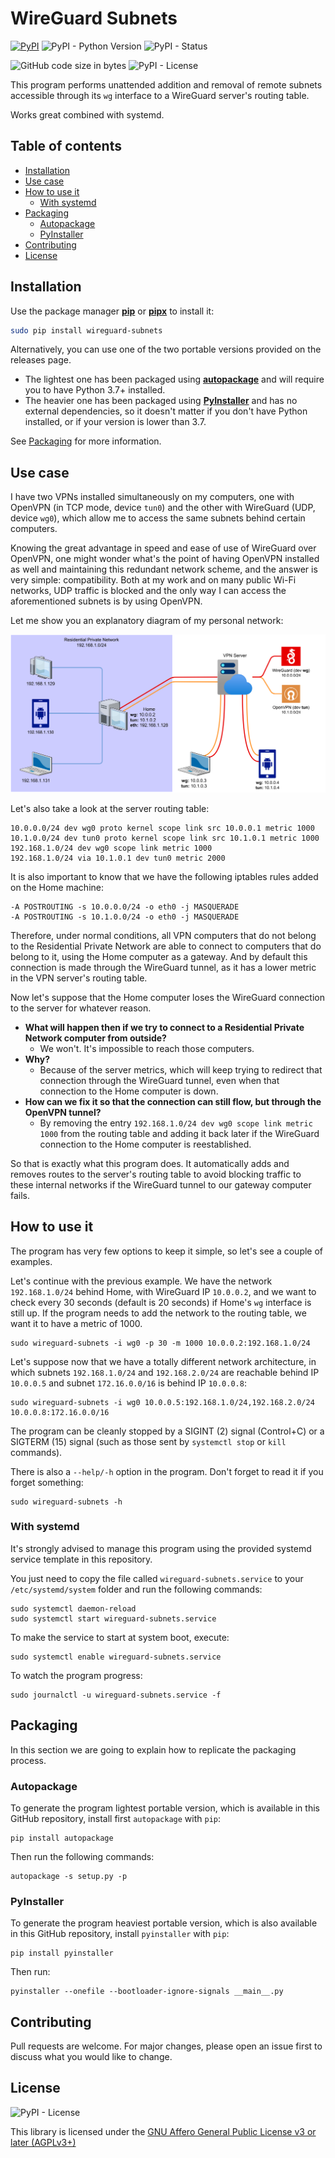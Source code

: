 # WireGuard Subnets

[![PyPI](https://img.shields.io/pypi/v/wireguard-subnets?label=latest)](https://pypi.org/project/wireguard-subnets/)
![PyPI - Python Version](https://img.shields.io/pypi/pyversions/wireguard-subnets)
![PyPI - Status](https://img.shields.io/pypi/status/wireguard-subnets)

![GitHub code size in bytes](https://img.shields.io/github/languages/code-size/fernandoenzo/wireguard-subnets)
![PyPI - License](https://img.shields.io/pypi/l/wireguard-subnets)

This program performs unattended addition and removal of remote subnets accessible through its `wg` interface to a WireGuard server's routing table.

Works great combined with systemd.

## Table of contents

<!--ts-->

* [Installation](#installation)
* [Use case](#use-case)
* [How to use it](#how-to-use-it)
    * [With systemd](#with-systemd)
* [Packaging](#packaging)
    * [Autopackage](#autopackage)
    * [PyInstaller](#pyinstaller)
* [Contributing](#contributing)
* [License](#license)

<!--te-->

## Installation

Use the package manager [**pip**](https://pip.pypa.io/en/stable/) or [**pipx**](https://github.com/pypa/pipx) to install it:

```bash
sudo pip install wireguard-subnets
```

Alternatively, you can use one of the two portable versions provided on the releases page.

- The lightest one has been packaged using [**autopackage**](https://pypi.org/project/autopackage/) and will require you to have Python 3.7+ installed.
- The heavier one has been packaged using [**PyInstaller**](https://pyinstaller.org) and has no external dependencies, so it doesn't matter if you don't have Python installed, or if your version is
  lower than 3.7.

See [Packaging](#packaging) for more information.

## Use case

I have two VPNs installed simultaneously on my computers, one with OpenVPN (in TCP mode, device `tun0`) and the other with WireGuard (UDP, device `wg0`), which allow me to access the same subnets
behind certain computers.

Knowing the great advantage in speed and ease of use of WireGuard over OpenVPN, one might wonder what's the point of having OpenVPN installed as well and maintaining this redundant network scheme,
and the answer is very simple: compatibility. Both at my work and on many public Wi-Fi networks, UDP traffic is blocked and the only way I can access the aforementioned subnets is by using OpenVPN.

Let me show you an explanatory diagram of my personal network:

<img src="https://raw.githubusercontent.com/fernandoenzo/wireguard-subnets/master/assets/network-diagram.svg">

Let's also take a look at the server routing table:

```commandline
10.0.0.0/24 dev wg0 proto kernel scope link src 10.0.0.1 metric 1000
10.1.0.0/24 dev tun0 proto kernel scope link src 10.1.0.1 metric 1000
192.168.1.0/24 dev wg0 scope link metric 1000
192.168.1.0/24 via 10.1.0.1 dev tun0 metric 2000
```

It is also important to know that we have the following iptables rules added on the Home machine:

```commandline
-A POSTROUTING -s 10.0.0.0/24 -o eth0 -j MASQUERADE
-A POSTROUTING -s 10.1.0.0/24 -o eth0 -j MASQUERADE
```

Therefore, under normal conditions, all VPN computers that do not belong to the Residential Private Network are able to connect to computers that do belong to it, using the Home computer as a
gateway. And by default this connection is made through the WireGuard tunnel, as it has a lower metric in the VPN server's routing table.

Now let's suppose that the Home computer loses the WireGuard connection to the server for whatever reason.

- **What will happen then if we try to connect to a Residential Private Network computer from outside?**
    - We won't. It's impossible to reach those computers.
- **Why?**
    - Because of the server metrics, which will keep trying to redirect that connection through the WireGuard tunnel, even when that connection to the Home computer is down.
- **How can we fix it so that the connection can still flow, but through the OpenVPN tunnel?**
    - By removing the entry `192.168.1.0/24 dev wg0 scope link metric 1000` from the routing table and adding it back later if the WireGuard connection to the Home computer is reestablished.

So that is exactly what this program does. It automatically adds and removes routes to the server's routing table to avoid blocking traffic to these internal networks if the WireGuard tunnel to
our gateway computer fails.

## How to use it

The program has very few options to keep it simple, so let's see a couple of examples.

Let's continue with the previous example. We have the network `192.168.1.0/24` behind Home, with WireGuard IP `10.0.0.2`, and we want to check every 30 seconds (default is 20 seconds) if Home's
`wg` interface is still up. If the program needs to add the network to the routing table, we want it to have a metric of 1000.

```commandline
sudo wireguard-subnets -i wg0 -p 30 -m 1000 10.0.0.2:192.168.1.0/24
```

Let's suppose now that we have a totally different network architecture, in which subnets `192.168.1.0/24` and `192.168.2.0/24` are reachable behind IP `10.0.0.5` and subnet `172.16.0.0/16` is 
behind IP `10.0.0.8`:

```commandline
sudo wireguard-subnets -i wg0 10.0.0.5:192.168.1.0/24,192.168.2.0/24 10.0.0.8:172.16.0.0/16
```

The program can be cleanly stopped by a SIGINT (2) signal (Control+C) or a SIGTERM (15) signal (such as those sent by `systemctl stop` or `kill` commands).

There is also a `--help/-h` option in the program. Don't forget to read it if you forget something:

```commandline
sudo wireguard-subnets -h
```

### With systemd

It's strongly advised to manage this program using the provided systemd service template in this repository.

You just need to copy the file called `wireguard-subnets.service` to your `/etc/systemd/system` folder and run the following commands:

```commandline
sudo systemctl daemon-reload
sudo systemctl start wireguard-subnets.service
```

To make the service to start at system boot, execute:

```commandline
sudo systemctl enable wireguard-subnets.service
```

To watch the program progress:

```commandline
sudo journalctl -u wireguard-subnets.service -f
```

## Packaging

In this section we are going to explain how to replicate the packaging process.

### Autopackage

To generate the program lightest portable version, which is available in this GitHub repository, install first `autopackage` with `pip`:

```commandline
pip install autopackage
```

Then run the following commands:

```commandline
autopackage -s setup.py -p
```

### PyInstaller

To generate the program heaviest portable version, which is also available in this GitHub repository, install `pyinstaller` with `pip`:

```
pip install pyinstaller
```

Then run:

```
pyinstaller --onefile --bootloader-ignore-signals __main__.py
```

## Contributing

Pull requests are welcome. For major changes, please open an issue first to discuss what you would like to change.

## License

![PyPI - License](https://img.shields.io/pypi/l/wireguard-subnets)

This library is licensed under the
[GNU Affero General Public License v3 or later (AGPLv3+)](https://choosealicense.com/licenses/agpl-3.0/)
